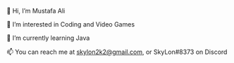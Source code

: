 👋 Hi, I’m Mustafa Ali

👀 I’m interested in Coding and Video Games

🌱 I’m currently learning Java

📫 You can reach me at skylon2k2@gmail.com, or SkyLon#8373 on Discord

<!---
skylon2k2/skylon2k2 is a ✨ special ✨ repository because its `README.md` (this file) appears on your GitHub profile.
You can click the Preview link to take a look at your changes.
--->

